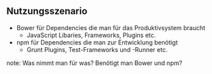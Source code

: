 ##  Nutzungsszenario

*   Bower für Dependencies die man für das Produktivsystem braucht<!-- .element: class="fragment roll-in" data-fragment-index="1" -->
    *   JavaScript Libaries, Frameworks, Plugins etc.<!-- .element: class="fragment roll-in" data-fragment-index="2" -->
* npm für Dependencies die man zur Entwicklung benötigt<!-- .element: class="fragment roll-in" data-fragment-index="3" -->
    * Grunt Plugins, Test-Frameworks und -Runner etc.<!-- .element: class="fragment roll-in" data-fragment-index="4" -->

note:
    Was nimmt man für was? Benötigt man Bower und npm?
